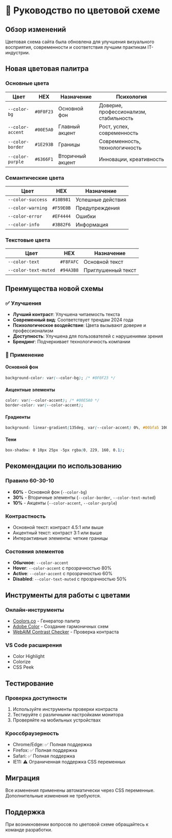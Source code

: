 # 🎨 Руководство по цветовой схеме

## Обзор изменений

Цветовая схема сайта была обновлена для улучшения визуального восприятия, современности и соответствия лучшим практикам IT-индустрии.

## Новая цветовая палитра

### Основные цвета

| Цвет             | HEX       | Назначение       | Психология                             |
| ---------------- | --------- | ---------------- | -------------------------------------- |
| `--color-bg`     | `#0F0F23` | Основной фон     | Доверие, профессионализм, стабильность |
| `--color-accent` | `#00E5A0` | Главный акцент   | Рост, успех, современность             |
| `--color-border` | `#1E293B` | Границы          | Современность, технологичность         |
| `--color-purple` | `#6366F1` | Вторичный акцент | Инновации, креативность                |

### Семантические цвета

| Цвет              | HEX       | Назначение        |
| ----------------- | --------- | ----------------- |
| `--color-success` | `#10B981` | Успешные действия |
| `--color-warning` | `#F59E0B` | Предупреждения    |
| `--color-error`   | `#EF4444` | Ошибки            |
| `--color-info`    | `#3B82F6` | Информация        |

### Текстовые цвета

| Цвет                 | HEX       | Назначение         |
| -------------------- | --------- | ------------------ |
| `--color-text`       | `#F8FAFC` | Основной текст     |
| `--color-text-muted` | `#94A3B8` | Приглушенный текст |

## Преимущества новой схемы

### ✅ Улучшения

- **Лучший контраст**: Улучшена читаемость текста
- **Современный вид**: Соответствует трендам 2024 года
- **Психологическое воздействие**: Цвета вызывают доверие и профессионализм
- **Доступность**: Улучшена для пользователей с нарушениями зрения
- **Брендинг**: Подчеркивает технологичность компании

### 🎯 Применение

#### Основной фон

```css
background-color: var(--color-bg); /* #0F0F23 */
```

#### Акцентные элементы

```css
color: var(--color-accent); /* #00E5A0 */
border-color: var(--color-accent);
```

#### Градиенты

```css
background: linear-gradient(135deg, var(--color-accent) 0%, #00bfa5 100%);
```

#### Тени

```css
box-shadow: 0 10px 25px -5px rgba(0, 229, 160, 0.1);
```

## Рекомендации по использованию

### Правило 60-30-10

- **60%** - Основной фон (`--color-bg`)
- **30%** - Вторичные элементы (`--color-border`, `--color-text-muted`)
- **10%** - Акценты (`--color-accent`, `--color-purple`)

### Контрастность

- Основной текст: контраст 4.5:1 или выше
- Акцентный текст: контраст 3:1 или выше
- Интерактивные элементы: четкие границы

### Состояния элементов

- **Обычное**: `--color-accent`
- **Hover**: `--color-accent` с прозрачностью 80%
- **Active**: `--color-accent` с прозрачностью 60%
- **Disabled**: `--color-text-muted` с прозрачностью 50%

## Инструменты для работы с цветами

### Онлайн-инструменты

- [Coolors.co](https://coolors.co) - Генератор палитр
- [Adobe Color](https://color.adobe.com) - Создание гармоничных схем
- [WebAIM Contrast Checker](https://webaim.org/resources/contrastchecker/) - Проверка контраста

### VS Code расширения

- Color Highlight
- Colorize
- CSS Peek

## Тестирование

### Проверка доступности

1. Используйте инструменты проверки контраста
2. Тестируйте с различными настройками монитора
3. Проверяйте на мобильных устройствах

### Кроссбраузерность

- Chrome/Edge: ✅ Полная поддержка
- Firefox: ✅ Полная поддержка
- Safari: ✅ Полная поддержка
- IE11: ⚠️ Ограниченная поддержка CSS переменных

## Миграция

Все изменения применены автоматически через CSS переменные. Дополнительные изменения не требуются.

## Поддержка

При возникновении вопросов по цветовой схеме обращайтесь к команде разработки.
